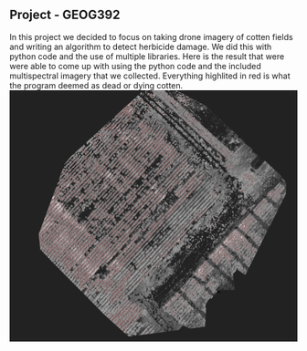 ## Project - GEOG392
In this project we decided to focus on taking drone imagery of cotten fields and writing an algorithm to detect
herbicide damage. We did this with python code and the use of multiple libraries. Here is the result that were were able to come up with using the python code and the included multispectral imagery that we collected.
Everything highlited in red is what the program deemed as dead or dying cotten.
![Model](https://github.com/marwon12/GEOG392/blob/master/Project/redsnip.PNG)


